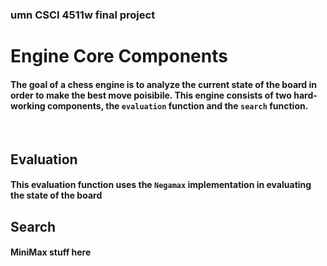 ### umn CSCI 4511w final project

# Engine Core Components
#### The goal of a chess engine is to analyze the current state of the board in order to make the best move poisibile. This engine consists of two hard-working components, the `evaluation` function and the `search` function.

<br/>

## Evaluation
#### This evaluation function uses the `Negamax` implementation in evaluating the state of the board



## Search
#### MiniMax stuff here